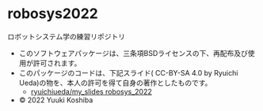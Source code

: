 # robosys2022
ロボットシステム学の練習リポジトリ

* このソフトウェアパッケージは、三条項BSDライセンスの下、再配布及び使用が許可されます。
* このパッケージのコードは、下記スライド( CC-BY-SA 4.0 by Ryuichi Ueda)の物を、本人の許可を得て自身の著作としたものです。
	* [ryuichiueda/my_slides robosys_2022](https://github.com/ryuichiueda/my_slides/tree/master/robosys_2022)
* © 2022 Yuuki Koshiba
